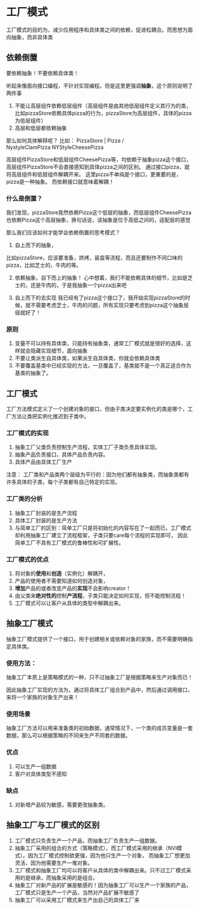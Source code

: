 # 工厂模式
工厂模式的目的为，减少应用程序和具体类之间的依赖，促进松耦合。而思想为面向抽象，而非具体类

## 依赖倒置
要依赖抽象！不要依赖具体类！

听起来像面向接口编程，不针对实现编程。但是这里更强调**抽象**，这个原则说明了两件事
1. 不能让高层组件依赖低层组件（高层组件是由其他低层组件定义其行为的类，比如pizzaStore依赖具体pizza的行为，pizzaStore为高层组件，具体的pizza为低层组件）
2. 高层和低层都依赖抽象

那么如何具体解释呢？
比如：
                        PizzaStore
                            |
                           Pizza
                         /       \
        NystyleClamPizza         NYStyleCheesePizza
        
高层组件PizzaStore和低层组件CheesePizza等，均依赖于抽象pizza这个接口，高层组件PizzaStore不会直接感知到具体pizza之间的区别。
通过接口pizza，就将高层组件和低层组件解耦开来。
这里pizza不单纯是个接口，更重要的是，pizza是一种抽象。
而依赖接口就意味着解耦！

### 什么是倒置？
我们发现，pizzaStore竟然依赖Pizza这个低层的抽象，而低层组件CheesePizza也依赖Pizza这个高层抽象，换句话说，该抽象是位于高低之间的，适配层的感觉

那么我们应该如何才能学会依赖倒置的思考模式？
1. 自上而下的抽象，
 
 比如pizzaStore，应该要准备，烘烤，装盒等流程，而且还要制作不同口味的pizza，比如芝士的，牛肉的等。
 
2. 依赖抽象，自下而上的抽象！
    心中想着，我们不能依赖具体的细节，比如是芝士的，还是牛肉的，于是我抽象一个pizza出来吧
 
3. 自上而下的去实现
    我已经有了pizza这个接口了，我开始实现pizzaStore的时候，就不需要考虑芝士，牛肉的问题，所有实现只要考虑到pizza这个抽象层级就好了！
        
### 原则
1. 变量不可以持有具体类，只能持有抽象类，通常工厂模式就是很好的选择，这样就会隐藏实现细节，面向抽象
2. 不要让类派生自具体类，如果派生自具体类，你就会依赖具体类
3. 不要覆盖基类中已经实现的方法，一旦覆盖了，基类就不是一个真正适合作为基类的抽象了。

## 工厂模式
工厂方法模式定义了一个创建对象的接口，但由子类决定要实例化的类是哪个，工厂方法让类把实例化推迟到子类中。
### 工厂模式的实现
1. 抽象工厂父类负责控制生产流程，实体工厂子类负责具体实现。
2. 抽象产品负责接口，具体产品负责内容。
3. 具体产品由具体工厂生产

注意：
工厂类和产品类两个层级为平行的：因为他们都有抽象类，而抽象类都有许多具体的子类，每个子类都有自己特定的实现。
### 工厂类的分析
1. 抽象工厂封装的是生产流程
2. 具体工厂封装的是生产方法
3. 与简单工厂的区别：简单工厂只是将初始化的内容写在了一起而已，工厂模式却利用抽象工厂建立了流程框架，子类只要care每个流程的实现即可，
因此简单工厂不具有工厂模式的鲁棒性和可扩展性。

### 工厂模式的优点
1. 将对象的**使用**和**创造**（实例化）解耦开，
2. 产品的使用者不需要知道如何创造对象，
3. **增加**产品的或者改变产品的**实现**不会影响creator！
4. 由父类来**绝对性的**控制**产流程**，子类只能决定如何实现，但不能控制流程！
5. 工厂模式可以让客户从具体的类型中解耦出来。

## 抽象工厂模式
抽象工厂模式提供了一个接口，用于创建相关或依赖对象的家族，而不需要明确指定具体类。

### 使用方法：
抽象工厂本质上是策略模式的一种，只不过抽象工厂是根据策略来生产对象而已！

因此抽象工厂实现的方法为，通过将具体工厂组合到产品中，然后通过调用接口，来将一个家族的对象生产出来！

### 使用场景
抽象工厂方法可以用来准备类的初始数据，通常情况下，一个类的成员变量是一套数据，那么可以根据策略的不同来生产不同套的数据。
### 优点
1. 可以生产一组数据
2. 客户对具体类型不感知

### 缺点
1. 对新增产品较为敏感，需要更改抽象类。

## 抽象工厂与工厂模式的区别

1. 工厂模式只负责生产一个产品，而抽象工厂负责生产一组数据。
2. 抽象工厂采用的组合的方式（策略模式），而工厂模式采用的继承（NVI模式）。因为工厂模式控制欲更强，因为他只生产一个对象，
而抽象工厂想更加灵活，因为他需要生产一堆对象。
3. 工厂模式和抽象工厂均可以将客户从具体的类中解耦出来。只不过工厂模式采用的是继承，而抽象采用的是组合。
4. 抽象工厂对新产品的扩展是敏感的！因为抽象工厂可以生产一个家族的产品，工厂模式只是生产一个产品，当然对产品扩展不敏感了
5. 抽象工厂可以采用工厂模式来生产出自己的具体工厂来
